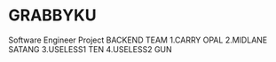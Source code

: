 # GRABBYKU
Software Engineer Project
BACKEND TEAM
1.CARRY OPAL
2.MIDLANE SATANG
3.USELESS1 TEN
4.USELESS2 GUN
